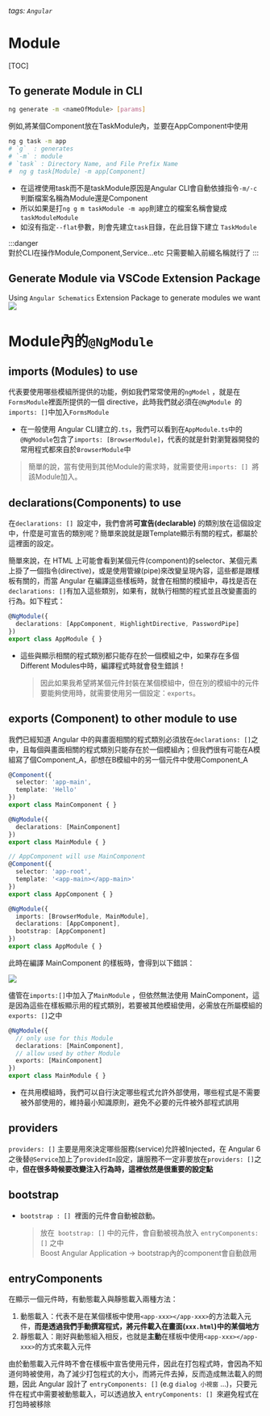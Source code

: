  ###### tags: `Angular`
# Module
[TOC]

## To generate Module in CLI

```bash
ng generate -m <nameOfModule> [params]
```

例如,將某個Component放在TaskModule內，並要在AppComponent中使用
```bash
ng g task -m app
# `g`  : generates 
# `-m` : module
# `task` : Directory Name, and File Prefix Name
#  ng g task[Module] -m app[Component] 
```
- 在這裡使用task而不是taskModule原因是Angular CLI會自動依據指令`-m/-c`判斷檔案名稱為Module還是Component  
- 所以如果是打`ng g m taskModule -m app`則建立的檔案名稱會變成`taskModuleModule`  
- 如沒有指定`--flat`參數，則會先建立`task`目錄，在此目錄下建立 `TaskModule`  

:::danger  
對於CLI在操作Module,Component,Service...etc 只需要輸入前綴名稱就行了 
:::  

## Generate Module via VSCode Extension Package
Using `Angular Schematics` Extension Package to generate modules we want  
![](https://i.imgur.com/RCvCLc1.png)  


# Module內的`@NgModule`

## imports (Modules) to use 
代表要使用哪些模組所提供的功能，例如我們常常使用的`ngModel` ，就是在 `FormsModule`裡面所提供的一個 directive，此時我們就必須在`@NgModule `的`imports: []`中加入`FormsModule`  

- 在一般使用 Angular CLI建立的`.ts`，我們可以看到在`AppModule.ts`中的`@NgModule`包含了`imports: [BrowserModule]`，代表的就是針對瀏覽器開發的常用程式都來自於`BrowserModule`中  
> 簡單的說，當有使用到其他Module的需求時，就需要使用`imports: [] `將該Module加入。

## declarations(Components) to use
在`declarations: [] `設定中，我們會將**可宣告(declarable)** 的類別放在這個設定中，什麼是可宣告的類別呢？簡單來說就是跟Template顯示有關的程式，都屬於這裡面的設定。

簡單來說，在 HTML 上可能會看到某個元件(component)的selector、某個元素上掛了一個指令(directive)，或是使用管線(pipe)來改變呈現內容，這些都是跟樣板有關的，而當 Angular 在編譯這些樣板時，就會在相關的模組中，尋找是否在`declarations: []`有加入這些類別，如果有，就執行相關的程式並且改變畫面的行為。如下程式：
```typescript
@NgModule({
  declarations: [AppComponent, HighlightDirective, PasswordPipe]
})
export class AppModule { }
```
- 這些與顯示相關的程式類別都只能存在於一個模組之中，如果存在多個Different Modules中時，編譯程式時就會發生錯誤！
    > 因此如果我希望將某個元件封裝在某個模組中，但在別的模組中的元件要能夠使用時，就需要使用另一個設定：`exports`。

## exports (Component) to other module to use
我們已經知道 Angular 中的與畫面相關的程式類別必須放在`declarations: []`之中，且每個與畫面相關的程式類別只能存在於一個模組內；但我們很有可能在A模組寫了個Component_A，卻想在B模組中的另一個元件中使用Component_A  
```typescript
@Component({
  selector: 'app-main',
  template: 'Hello'
})
export class MainComponent { }

@NgModule({
  declarations: [MainComponent]
})
export class MainModule { }
```

```typescript
// AppComponent will use MainComponent
@Component({
  selector: 'app-root',
  template: '<app-main></app-main>'
})
export class AppComponent { }

@NgModule({
  imports: [BrowserModule, MainModule],
  declarations: [AppComponent],
  bootstrap: [AppComponent]
})
export class AppModule { }
```
此時在編譯 MainComponent 的樣板時，會得到以下錯誤：

![](https://wellwind.idv.tw/blog/2018/10/20/mastering-angular-05-knowning-ng-module/01.jpg)

儘管在`imports:[]`中加入了`MainModule` ，但依然無法使用 MainComponent，這是因為這些在樣板顯示用的程式類別，若要被其他模組使用，必需放在所屬模組的`exports: []`之中
```typescript
@NgModule({
  // only use for this Module
  declarations: [MainComponent],
  // allow used by other Module
  exports: [MainComponent]
})
export class MainModule { }
```
- 在共用模組時，我們可以自行決定哪些程式允許外部使用，哪些程式是不需要被外部使用的，維持最小知識原則，避免不必要的元件被外部程式誤用  

## providers
`providers: []` 主要是用來決定哪些服務(service)允許被Injected，在 Angular 6 之後替`@Service`加上了`providedIn`設定，讓服務不一定非要放在`providers: []`之中，**但在很多時候要改變注入行為時，這裡依然是很重要的設定點**  


## bootstrap
- `bootstrap : [] `裡面的元件會自動被啟動。
    > 放在` bootstrap: []` 中的元件，會自動被視為放入 `entryComponents: []` 之中  
    > Boost Angular Application -> bootstrap內的component會自動啟用 

## entryComponents
在顯示一個元件時，有動態載入與靜態載入兩種方法：

1. 動態載入：代表不是在某個樣板中使用`<app-xxx></app-xxx>`的方法載入元件，**而是透過我們手動撰寫程式，將元件載入在畫面(`xxx.html`)中的某個地方**  
2. 靜態載入：剛好與動態組入相反，也就是**主動**在樣板中使用`<app-xxx></app-xxx>`的方式來載入元件  


由於動態載入元件時不會在樣板中宣告使用元件，因此在打包程式時，會因為不知道何時被使用，為了減少打包程式的大小，而將元件去掉，反而造成無法載入的問題，因此 Angular 設計了 `entryComponents: []` (e.g `dialog 小視窗` ...)，只要元件在程式中需要被動態載入，可以透過放入 `entryComponents: [] `來避免程式在打包時被移除  
